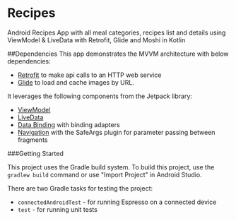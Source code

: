 # Recipes
 
 Android Recipes App with all meal categories, recipes list and details using ViewModel & LiveData with Retrofit, Glide and Moshi in Kotlin

##Dependencies
 This app demonstrates the MVVM architecture with below dependencies:
 
 * [Retrofit](https://square.github.io/retrofit/) to make api calls to an HTTP web service
 * [Glide](https://bumptech.github.io/glide/) to load and cache images by URL.
   
 It leverages the following components from the Jetpack library:
 
 * [ViewModel](https://developer.android.com/topic/libraries/architecture/viewmodel)
 * [LiveData](https://developer.android.com/topic/libraries/architecture/livedata)
 * [Data Binding](https://developer.android.com/topic/libraries/data-binding/) with binding adapters
 * [Navigation](https://developer.android.com/topic/libraries/architecture/navigation/) with the SafeArgs plugin for parameter passing between fragments

###Getting Started

This project uses the Gradle build system. To build this project, use the
`gradlew build` command or use "Import Project" in Android Studio.

There are two Gradle tasks for testing the project:
* `connectedAndroidTest` - for running Espresso on a connected device
* `test` - for running unit tests